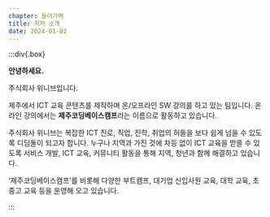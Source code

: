 ```yaml
---
chapter: 들어가며
title: 저자 소개
date: 2024-01-02
---
```


:::div{.box}

**안녕하세요.**

주식회사 위니브입니다.

제주에서 ICT 교육 콘텐츠를 제작하며 온/오프라인 SW 강의를 하고 있는 팀입니다. 온라인 강의에서는 **제주코딩베이스캠프**라는 이름으로 활동하고 있습니다.

주식회사 위니브는 복잡한 ICT 진로, 직업, 진학, 취업의 허들을 보다 쉽게 넘을 수 있도록 디딤돌이 되고자 합니다. 누구나 지역과 가진 것에 차등 없이 ICT 교육을 받을 수 있도록 서비스 개발, ICT 교육, 커뮤니티 활동을 통해 지역, 청년과 함께 해결하고 있습니다.

‘제주코딩베이스캠프’를 비롯해 다양한 부트캠프, 대기업 신입사원 교육, 대학 교육, 초중고 교육 등을 운영해 오고 있습니다.

:::
